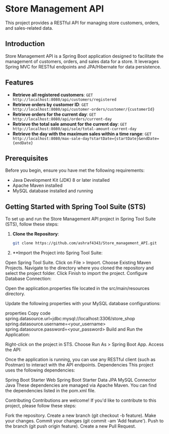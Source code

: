 
# Store Management API

This project provides a RESTful API for managing store customers, orders, and sales-related data.

## Introduction

Store Management API is a Spring Boot application designed to facilitate the management of customers, orders, and sales data for a store. It leverages Spring MVC for RESTful endpoints and JPA/Hibernate for data persistence.

## Features

- **Retrieve all registered customers**: `GET http://localhost:8080/api/customers/registered`
- **Retrieve orders by customer ID**: `GET http://localhost:8080/api/customer-orders/customer/{customerId}`
- **Retrieve orders for the current day**: `GET http://localhost:8080/api/orders/current-day`
- **Retrieve the total sale amount for the current day**: `GET http://localhost:8080/api/sale/total-amount-current-day`
- **Retrieve the day with the maximum sales within a time range**: `GET http://localhost:8080/max-sale-day?startDate={startDate}&endDate={endDate}`

## Prerequisites

Before you begin, ensure you have met the following requirements:

- Java Development Kit (JDK) 8 or later installed
- Apache Maven installed
- MySQL database installed and running

## Getting Started with Spring Tool Suite (STS)

To set up and run the Store Management API project in Spring Tool Suite (STS), follow these steps:

1. **Clone the Repository**:

   ```bash
   git clone https://github.com/ashraf4343/Store_management_API.git

2. **Import the Project into Spring Tool Suite:

Open Spring Tool Suite.
Click on File > Import.
Choose Existing Maven Projects.
Navigate to the directory where you cloned the repository and select the project folder.
Click Finish to import the project.
Configure Database Connection:

Open the application.properties file located in the src/main/resources directory.

Update the following properties with your MySQL database configurations:

properties
Copy code
spring.datasource.url=jdbc:mysql://localhost:3306/store_shop
spring.datasource.username=<your_username>
spring.datasource.password=<your_password>
Build and Run the Application:

Right-click on the project in STS.
Choose Run As > Spring Boot App.
Access the API:

Once the application is running, you can use any RESTful client (such as Postman) to interact with the API endpoints.
Dependencies
This project uses the following dependencies:

Spring Boot Starter Web
Spring Boot Starter Data JPA
MySQL Connector Java
These dependencies are managed via Apache Maven. You can find the dependencies listed in the pom.xml file.

Contributing
Contributions are welcome! If you'd like to contribute to this project, please follow these steps:

Fork the repository.
Create a new branch (git checkout -b feature).
Make your changes.
Commit your changes (git commit -am 'Add feature').
Push to the branch (git push origin feature).
Create a new Pull Request.
